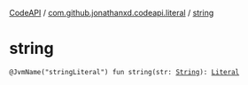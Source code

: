 [CodeAPI](../index.md) / [com.github.jonathanxd.codeapi.literal](index.md) / [string](.)

# string

`@JvmName("stringLiteral") fun string(str: `[`String`](https://kotlinlang.org/api/latest/jvm/stdlib/kotlin/-string/index.html)`): `[`Literal`](-literal/index.md)